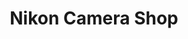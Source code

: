 ---
title: "Nikon Camera Shop"
url: /karachi/nikon-camera-shop-abdullah-haroon-road/
shop: photo
---